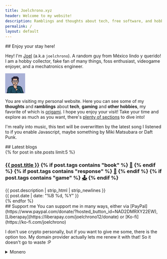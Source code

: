 ```yaml
---
title: Joelchrono.xyz
header: Welcome to my website!
description: Ramblings and thoughts about tech, free software, and hobbies of my life, shared bit by bit.
permalink: /
layout: default
---
```

<article class="h-card" markdown=1>
## Enjoy your stay here!
<p class="p-note">Hey! I'm <a href="{{ site.url }}" rel="me" class="u-url u-uid p-name">Joel</a> (a.k.a <code class="p-nickname">joelchrono</code>). A random guy from <span class="p-country-name">México</span> lindo y querido! I am a hobby collector, fake fan of many things, foss enthusiast, videogame enjoyer, and a <span class="p-category">mechatronics engineer</span>.</p>

<div class=bio>
<img class="u-photo" src="/assets/img/pfp_og.png">
<div markdown=1>

You are visiting my personal website. Here you can see some of my **thoughts** and **ramblings** about **tech**, **gaming** and **other hobbies**, my favorite of which is [origami](/origami). I hope you enjoy your visit!
Take your time and explore as much as you want, there's [plenty of sections](/more/) to dive into!

<p id="latest-listen">
I'm really into music, this text will be overwritten by the latest song I listened to if you enable Javascript, maybe something by Miki Matsubara or Daft Punk.
</p>

</div>
</div>
</article>
<article markdown="1">
## Latest blogs
<div class="flex-container">
{% for post in site.posts limit:5 %}
<article>
  <h3 class="post">
  <a href="{{ post.url }}">{{ post.title }}</a>
{% if post.tags contains "book" %}
<a href="/more/tags/book">📖</a>
{% endif %}
{% if post.tags contains "response" %}
<a href="/more/tags/response">💬</a>
{% endif %}
{% if post.tags contains "game" %}
<a href="/more/tags/game">🕹</a>
{% endif %}
  </h3>
  <div class="blog-description">{{ post.description | strip_html | strip_newlines }}</div>
  <span class="post-date"><time datetime="{{ post.date }}">{{ post.date | date: "%B %d, %Y" }}</time></span>
</article>
{% endfor %} 
</div>
</article>

<article markdown="1" >
## Support me
You can support me in many ways, either via [PayPal](https://www.paypal.com/donate/?hosted_button_id=NAD2DMRXY22EW), [Liberapay](https://liberapay.com/joelchrono12/donate) or [Ko-fi](https://ko-fi.com/joelchrono)

I don't use crypto personally, but if you want to give me some, there is the option too. My domain provider actually lets me renew it with that! So it doesn't go to waste :P

<details>
<summary>Monero</summary>
I only use <b>Monero</b> since at least its something anonymous and privacy respecting!
<pre>
45Y7FRc1SfrB8YsoJKnoWqTxRaLdFRghaB5EvVaLhs3BMmr3mT5jsooKVVefyF6m4Hg3CyM24q7Ck6TrnbhWmmEMLVJmc1e
</pre>
<div style="display: flex;justify-content: center">
<img alt="45Y7FRc1SfrB8YsoJKnoWqTxRaLdFRghaB5EvVaLhs3BMmr3mT5jsooKVVefyF6m4Hg3CyM24q7Ck6TrnbhWmmEMLVJmc1e" src="./assets/img/test.png"/>
</div>
</details>
</article>
<script src="/assets/js/latest-track.js"></script>
